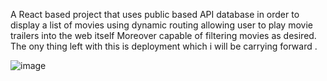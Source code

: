 A React based  project that uses public based API database in order to display a list of movies using dynamic routing allowing user to play movie trailers into the web itself Moreover capable of filtering  movies  as desired. The ony thing left with this is deployment which i will be carrying forward .

![image](https://github.com/user-attachments/assets/ad4a1c1f-bee5-4e56-b1f7-577dfdb87e67)

